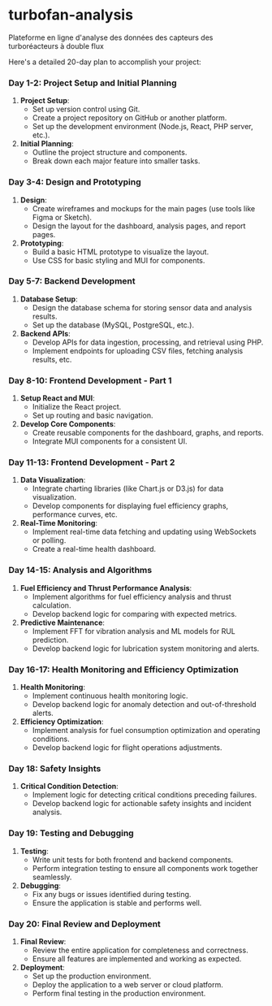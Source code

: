 # turbofan-analysis
Plateforme en ligne d'analyse des données des capteurs des turboréacteurs à double flux

Here's a detailed 20-day plan to accomplish your project:

### Day 1-2: Project Setup and Initial Planning
1. **Project Setup**:
   - Set up version control using Git.
   - Create a project repository on GitHub or another platform.
   - Set up the development environment (Node.js, React, PHP server, etc.).
2. **Initial Planning**:
   - Outline the project structure and components.
   - Break down each major feature into smaller tasks.

### Day 3-4: Design and Prototyping
1. **Design**:
   - Create wireframes and mockups for the main pages (use tools like Figma or Sketch).
   - Design the layout for the dashboard, analysis pages, and report pages.
2. **Prototyping**:
   - Build a basic HTML prototype to visualize the layout.
   - Use CSS for basic styling and MUI for components.

### Day 5-7: Backend Development
1. **Database Setup**:
   - Design the database schema for storing sensor data and analysis results.
   - Set up the database (MySQL, PostgreSQL, etc.).
2. **Backend APIs**:
   - Develop APIs for data ingestion, processing, and retrieval using PHP.
   - Implement endpoints for uploading CSV files, fetching analysis results, etc.

### Day 8-10: Frontend Development - Part 1
1. **Setup React and MUI**:
   - Initialize the React project.
   - Set up routing and basic navigation.
2. **Develop Core Components**:
   - Create reusable components for the dashboard, graphs, and reports.
   - Integrate MUI components for a consistent UI.

### Day 11-13: Frontend Development - Part 2
1. **Data Visualization**:
   - Integrate charting libraries (like Chart.js or D3.js) for data visualization.
   - Develop components for displaying fuel efficiency graphs, performance curves, etc.
2. **Real-Time Monitoring**:
   - Implement real-time data fetching and updating using WebSockets or polling.
   - Create a real-time health dashboard.

### Day 14-15: Analysis and Algorithms
1. **Fuel Efficiency and Thrust Performance Analysis**:
   - Implement algorithms for fuel efficiency analysis and thrust calculation.
   - Develop backend logic for comparing with expected metrics.
2. **Predictive Maintenance**:
   - Implement FFT for vibration analysis and ML models for RUL prediction.
   - Develop backend logic for lubrication system monitoring and alerts.

### Day 16-17: Health Monitoring and Efficiency Optimization
1. **Health Monitoring**:
   - Implement continuous health monitoring logic.
   - Develop backend logic for anomaly detection and out-of-threshold alerts.
2. **Efficiency Optimization**:
   - Implement analysis for fuel consumption optimization and operating conditions.
   - Develop backend logic for flight operations adjustments.

### Day 18: Safety Insights
1. **Critical Condition Detection**:
   - Implement logic for detecting critical conditions preceding failures.
   - Develop backend logic for actionable safety insights and incident analysis.

### Day 19: Testing and Debugging
1. **Testing**:
   - Write unit tests for both frontend and backend components.
   - Perform integration testing to ensure all components work together seamlessly.
2. **Debugging**:
   - Fix any bugs or issues identified during testing.
   - Ensure the application is stable and performs well.

### Day 20: Final Review and Deployment
1. **Final Review**:
   - Review the entire application for completeness and correctness.
   - Ensure all features are implemented and working as expected.
2. **Deployment**:
   - Set up the production environment.
   - Deploy the application to a web server or cloud platform.
   - Perform final testing in the production environment.
